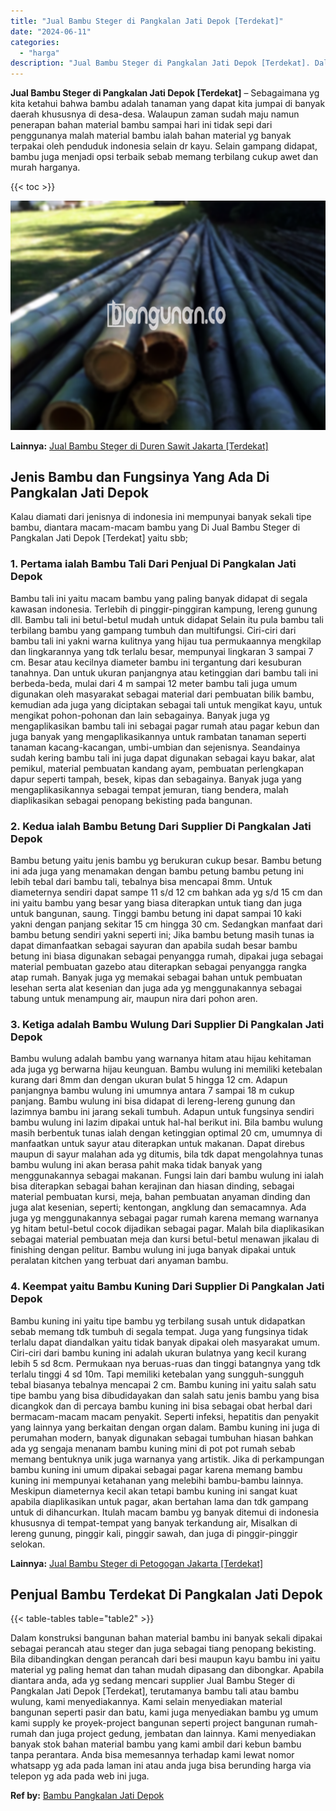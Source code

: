 ```yaml
---
title: "Jual Bambu Steger di Pangkalan Jati Depok [Terdekat]"
date: "2024-06-11"
categories: 
  - "harga"
description: "Jual Bambu Steger di Pangkalan Jati Depok [Terdekat]. Dalam konstruksi bangunan bahan material bambu ini banyak sekali dipakai sebagai perancah atau steger d..."
---
```


**Jual Bambu Steger di Pangkalan Jati Depok \[Terdekat\]** – Sebagaimana yg kita ketahui bahwa bambu adalah tanaman yang dapat kita jumpai di banyak daerah khususnya di desa-desa. Walaupun zaman sudah maju namun penerapan bahan material bambu sampai hari ini tidak sepi dari penggunanya malah material bambu ialah bahan material yg banyak terpakai oleh penduduk indonesia selain dr kayu. Selain gampang didapat, bambu juga menjadi opsi terbaik sebab memang terbilang cukup awet dan murah harganya.

{{< toc >}}

![Jual Bambu Steger di Pangkalan Jati Depok [Terdekat]](/images/jual-bambu-tali-10.png)

**Lainnya:** [Jual Bambu Steger di Duren Sawit Jakarta \[Terdekat\]](https://bambu.bangunan.co/jual-bambu-steger-di-duren-sawit-jakarta-terdekat/)

## Jenis Bambu dan Fungsinya Yang Ada Di Pangkalan Jati Depok

Kalau diamati dari jenisnya di indonesia ini mempunyai banyak sekali tipe bambu, diantara macam-macam bambu yang Di Jual Bambu Steger di Pangkalan Jati Depok \[Terdekat\] yaitu sbb;

### 1\. Pertama ialah Bambu Tali Dari Penjual Di Pangkalan Jati Depok

Bambu tali ini yaitu macam bambu yang paling banyak didapat di segala kawasan indonesia. Terlebih di pinggir-pinggiran kampung, lereng gunung dll. Bambu tali ini betul-betul mudah untuk didapat Selain itu pula bambu tali terbilang bambu yang gampang tumbuh dan multifungsi. Ciri-ciri dari bambu tali ini yakni warna kulitnya yang hijau tua permukaannya mengkilap dan lingkarannya yang tdk terlalu besar, mempunyai lingkaran 3 sampai 7 cm. Besar atau kecilnya diameter bambu ini tergantung dari kesuburan tanahnya. Dan untuk ukuran panjangnya atau ketinggian dari bambu tali ini berbeda-beda, mulai dari 4 m sampai 12 meter bambu tali juga umum digunakan oleh masyarakat sebagai material dari pembuatan bilik bambu, kemudian ada juga yang diciptakan sebagai tali untuk mengikat kayu, untuk mengikat pohon-pohonan dan lain sebagainya. Banyak juga yg mengaplikasikan bambu tali ini sebagai pagar rumah atau pagar kebun dan juga banyak yang mengaplikasikannya untuk rambatan tanaman seperti tanaman kacang-kacangan, umbi-umbian dan sejenisnya. Seandainya sudah kering bambu tali ini juga dapat digunakan sebagai kayu bakar, alat pemikul, material pembuatan kandang ayam, pembuatan perlengkapan dapur seperti tampah, besek, kipas dan sebagainya. Banyak juga yang mengaplikasikannya sebagai tempat jemuran, tiang bendera, malah diaplikasikan sebagai penopang bekisting pada bangunan.

### 2\. Kedua ialah Bambu Betung Dari Supplier Di Pangkalan Jati Depok

Bambu betung yaitu jenis bambu yg berukuran cukup besar. Bambu betung ini ada juga yang menamakan dengan bambu petung bambu petung ini lebih tebal dari bambu tali, tebalnya bisa mencapai 8mm. Untuk diameternya sendiri dapat sampe 11 s/d 12 cm bahkan ada yg s/d 15 cm dan ini yaitu bambu yang besar yang biasa diterapkan untuk tiang dan juga untuk bangunan, saung. Tinggi bambu betung ini dapat sampai 10 kaki yakni dengan panjang sekitar 15 cm hingga 30 cm. Sedangkan manfaat dari bambu betung sendiri yakni seperti ini; Jika bambu betung masih tunas ia dapat dimanfaatkan sebagai sayuran dan apabila sudah besar bambu betung ini biasa digunakan sebagai penyangga rumah, dipakai juga sebagai material pembuatan gazebo atau diterapkan sebagai penyangga rangka atap rumah. Banyak juga yg memakai sebagai bahan untuk pembuatan lesehan serta alat kesenian dan juga ada yg menggunakannya sebagai tabung untuk menampung air, maupun nira dari pohon aren.

### 3\. Ketiga adalah Bambu Wulung Dari Supplier Di Pangkalan Jati Depok

Bambu wulung adalah bambu yang warnanya hitam atau hijau kehitaman ada juga yg berwarna hijau keunguan. Bambu wulung ini memiliki ketebalan kurang dari 8mm dan dengan ukuran bulat 5 hingga 12 cm. Adapun panjangnya bambu wulung ini umumnya antara 7 sampai 18 m cukup panjang. Bambu wulung ini bisa didapat di lereng-lereng gunung dan lazimnya bambu ini jarang sekali tumbuh. Adapun untuk fungsinya sendiri bambu wulung ini lazim dipakai untuk hal-hal berikut ini. Bila bambu wulung masih berbentuk tunas ialah dengan ketinggian optimal 20 cm, umumnya di manfaatkan untuk sayur atau diterapkan untuk makanan. Dapat direbus maupun di sayur malahan ada yg ditumis, bila tdk dapat mengolahnya tunas bambu wulung ini akan berasa pahit maka tidak banyak yang menggunakannya sebagai makanan. Fungsi lain dari bambu wulung ini ialah bisa diterapkan sebagai bahan kerajinan dan hiasan dinding, sebagai material pembuatan kursi, meja, bahan pembuatan anyaman dinding dan juga alat kesenian, seperti; kentongan, angklung dan semacamnya. Ada juga yg menggunakannya sebagai pagar rumah karena memang warnanya yg hitam betul-betul cocok dijadikan sebagai pagar. Malah bila diaplikasikan sebagai material pembuatan meja dan kursi betul-betul menawan jikalau di finishing dengan pelitur. Bambu wulung ini juga banyak dipakai untuk peralatan kitchen yang terbuat dari anyaman bambu.

### 4\. Keempat yaitu Bambu Kuning Dari Supplier Di Pangkalan Jati Depok

Bambu kuning ini yaitu tipe bambu yg terbilang susah untuk didapatkan sebab memang tdk tumbuh di segala tempat. Juga yang fungsinya tidak terlalu dapat diandalkan yaitu tidak banyak dipakai oleh masyarakat umum. Ciri-ciri dari bambu kuning ini adalah ukuran bulatnya yang kecil kurang lebih 5 sd 8cm. Permukaan nya beruas-ruas dan tinggi batangnya yang tdk terlalu tinggi 4 sd 10m. Tapi memiliki ketebalan yang sungguh-sungguh tebal biasanya tebalnya mencapai 2 cm. Bambu kuning ini yaitu salah satu tipe bambu yang bisa dibudidayakan dan salah satu jenis bambu yang bisa dicangkok dan di percaya bambu kuning ini bisa sebagai obat herbal dari bermacam-macam macam penyakit. Seperti infeksi, hepatitis dan penyakit yang lainnya yang berkaitan dengan organ dalam. Bambu kuning ini juga di perumahan modern, banyak digunakan sebagai tumbuhan hiasan bahkan ada yg sengaja menanam bambu kuning mini di pot pot rumah sebab memang bentuknya unik juga warnanya yang artistik. Jika di perkampungan bambu kuning ini umum dipakai sebagai pagar karena memang bambu kuning ini mempunyai ketahanan yang melebihi bambu-bambu lainnya. Meskipun diameternya kecil akan tetapi bambu kuning ini sangat kuat apabila diaplikasikan untuk pagar, akan bertahan lama dan tdk gampang untuk di dihancurkan. Itulah macam bambu yg banyak ditemui di indonesia khususnya di tempat-tempat yang banyak terkandung air, Misalkan di lereng gunung, pinggir kali, pinggir sawah, dan juga di pinggir-pinggir selokan.

**Lainnya:** [Jual Bambu Steger di Petogogan Jakarta \[Terdekat\]](https://bambu.bangunan.co/jual-bambu-steger-di-petogogan-jakarta-terdekat/)

## Penjual Bambu Terdekat Di Pangkalan Jati Depok

{{< table-tables table="table2" >}}

Dalam konstruksi bangunan bahan material bambu ini banyak sekali dipakai sebagai perancah atau steger dan juga sebagai tiang penopang bekisting. Bila dibandingkan dengan perancah dari besi maupun kayu bambu ini yaitu material yg paling hemat dan tahan mudah dipasang dan dibongkar. Apabila diantara anda, ada yg sedang mencari supplier Jual Bambu Steger di Pangkalan Jati Depok \[Terdekat\], terutamanya bambu tali atau bambu wulung, kami menyediakannya. Kami selain menyediakan material bangunan seperti pasir dan batu, kami juga menyediakan bambu yg umum kami supply ke proyek-project bangunan seperti project bangunan rumah-rumah dan juga project gedung, jembatan dan lainnya. Kami menyediakan banyak stok bahan material bambu yang kami ambil dari kebun bambu tanpa perantara. Anda bisa memesannya terhadap kami lewat nomor whatsapp yg ada pada laman ini atau anda juga bisa berunding harga via telepon yg ada pada web ini juga.

**Ref by:** [Bambu Pangkalan Jati Depok](https://id.wikipedia.org/wiki/Bambu)
